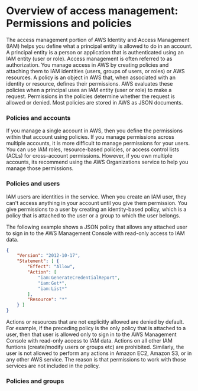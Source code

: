 # Overview of access management: Permissions and policies
The access management portion of AWS Identity and Access Management (IAM) helps you define what a principal entity is allowed to do in an account. A principal entity is a person or application that is authenticated using an IAM entity (user or role). Access management is often referred to as authorization. You manage access in AWS by creating policies and attaching them to IAM identities (users, groups of users, or roles) or AWS resources. A policy is an object in AWS that, when associated with an identity or resource, defines their permissions. AWS evaluates these policies when a principal uses an IAM entity (user or role) to make a request. Permissions in the policies determine whether the request is allowed or denied. Most policies are stored in AWS as JSON documents.

### Policies and accounts
If you manage a single account in AWS, then you define the permissions within that account using policies. If you manage permissions across multiple accounts, it is more difficult to manage permissions for your users. You can use IAM roles, resource-based policies, or access control lists (ACLs) for cross-account permissions. However, if you own multiple accounts, its recommend using the AWS Organizations service to help you manage those permissions.

### Policies and users
IAM users are identities in the service. When you create an IAM user, they can't access anything in your account until you give them permission. You give permissions to a user by creating an identity-based policy, which is a policy that is attached to the user or a group to which the user belongs.

The following example shows a JSON policy that allows any attached user to sign in to the AWS Management Console with read-only access to IAM data.

``` json
{
    "Version": "2012-10-17",
    "Statement": [ {
        "Effect": "Allow",
        "Action": [
            "iam:GenerateCredentialReport",
            "iam:Get*",
            "iam:List*"
        ],
        "Resource": "*"
    } ]
}
```
Actions or resources that are not explicitly allowed are denied by default. For example, if the preceding policy is the only policy that is attached to a user, then that user is allowed only to sign in to the AWS Management Console with read-only access to IAM data. Actions on all other IAM funtions (create/modify users or groups etc) are prohibited. Similarly, the user is not allowed to perform any actions in Amazon EC2, Amazon S3, or in any other AWS service. The reason is that permissions to work with those services are not included in the policy.

### Policies and groups
